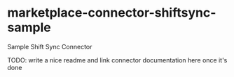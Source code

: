 # marketplace-connector-shiftsync-sample
Sample Shift Sync Connector

TODO: write a nice readme and link connector documentation here once it's done 
